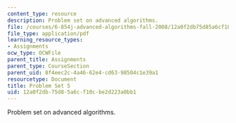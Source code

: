 ```yaml
---
content_type: resource
description: Problem set on advanced algorithms.
file: /courses/6-854j-advanced-algorithms-fall-2008/12a0f2db75d85a6cf10cbe2d223a0bb1_ps5.pdf
file_type: application/pdf
learning_resource_types:
- Assignments
ocw_type: OCWFile
parent_title: Assignments
parent_type: CourseSection
parent_uid: 8f4eec2c-4a46-62e4-cd63-98504c1e39a1
resourcetype: Document
title: Problem Set 5
uid: 12a0f2db-75d8-5a6c-f10c-be2d223a0bb1
---
```

Problem set on advanced algorithms.


